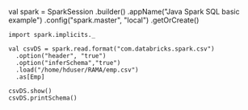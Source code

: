 val spark = SparkSession
      .builder()
      .appName("Java Spark SQL basic example")
      .config("spark.master", "local")
      .getOrCreate()

    import spark.implicits._

    val csvDS = spark.read.format("com.databricks.spark.csv")
      .option("header", "true")
      .option("inferSchema","true")
      .load("/home/hduser/RAMA/emp.csv")
      .as[Emp]

    csvDS.show()
    csvDS.printSchema()
